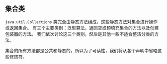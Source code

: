 


## 集合类

`java.util.Collections` 类完全由静态方法组成，这些静态方法对集合进行操作或返回集合。 有三个主要类别：泛型算法，返回空或预填充集合的方法以及创建包装器的方法。 我们依次讨论这三个类别，然后是其他一些不适合整洁分类的方法。

集合的所有方法都是公共和静态的，所以为了可读性，我们将从各个声明中省略这些修饰符。


















































